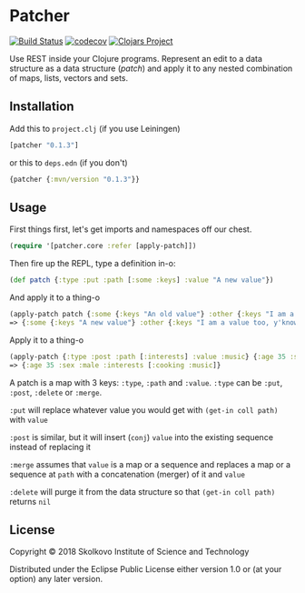 # Patcher
[![Build Status](https://travis-ci.org/vadim0x60/patcher.svg?branch=master)](https://travis-ci.org/vadim0x60/patcher)
[![codecov](https://codecov.io/gh/vadim0x60/patcher/branch/master/graph/badge.svg)](https://codecov.io/gh/vadim0x60/patcher)
[![Clojars Project](https://img.shields.io/clojars/v/patcher.svg)](https://clojars.org/patcher)

Use REST inside your Clojure programs. Represent an edit to a data structure as a data structure (_patch_) and apply it to any nested combination of maps, lists, vectors and sets. 

## Installation

Add this to `project.clj` (if you use Leiningen)

```clj
[patcher "0.1.3"]
```

or this to `deps.edn` (if you don't)

```clj
{patcher {:mvn/version "0.1.3"}}
```

## Usage

First things first, let's get imports and namespaces off our chest.

```clj
(require '[patcher.core :refer [apply-patch]])
```

Then fire up the REPL, type a definition in-o:

```clj
(def patch {:type :put :path [:some :keys] :value "A new value"})
```

And apply it to a thing-o

```clj
(apply-patch patch {:some {:keys "An old value"} :other {:keys "I am a value too, y'know"}})
=> {:some {:keys "A new value"} :other {:keys "I am a value too, y'know"}}
```

Apply it to a thing-o

```clj
(apply-patch {:type :post :path [:interests] :value :music} {:age 35 :sex :male :interests [:cooking]})
=> {:age 35 :sex :male :interests [:cooking :music]}
```

A patch is a map with 3 keys: `:type`, `:path` and `:value`. `:type` can be `:put`, `:post`, `:delete` or `:merge`.

`:put` will replace whatever value you would get with `(get-in coll path)` with `value`

`:post` is similar, but it will insert (`conj`) `value` into the existing sequence instead of replacing it

`:merge` assumes that `value` is a map or a sequence and replaces a map or a sequence at `path` with a concatenation (merger) of it and `value`

`:delete` will purge it from the data structure so that `(get-in coll path)` returns `nil`

## License

Copyright © 2018 Skolkovo Institute of Science and Technology

Distributed under the Eclipse Public License either version 1.0 or (at
your option) any later version.
